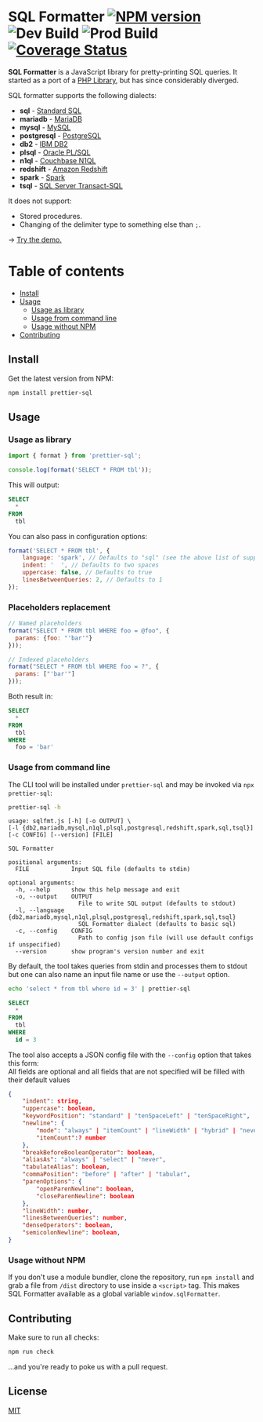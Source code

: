 # SQL Formatter [![NPM version](https://img.shields.io/npm/v/prettier-sql.svg)](https://npmjs.com/package/prettier-sql) ![Dev Build](https://github.com/github/docs/actions/workflows/webpack.yaml/badge.svg?event=push&branch=develop) ![Prod Build](https://github.com/github/docs/actions/workflows/webpack.yaml/badge.svg?event=push&branch=master) [![Coverage Status](https://coveralls.io/repos/github/inferrinizzard/prettier-sql/badge.svg?branch=master)](https://coveralls.io/github/inferrrinizzard/prettier-sql?branch=master)

**SQL Formatter** is a JavaScript library for pretty-printing SQL queries.
It started as a port of a [PHP Library][], but has since considerably diverged.

SQL formatter supports the following dialects:

- **sql** - [Standard SQL][]
- **mariadb** - [MariaDB][]
- **mysql** - [MySQL][]
- **postgresql** - [PostgreSQL][]
- **db2** - [IBM DB2][]
- **plsql** - [Oracle PL/SQL][]
- **n1ql** - [Couchbase N1QL][]
- **redshift** - [Amazon Redshift][]
- **spark** - [Spark][]
- **tsql** - [SQL Server Transact-SQL][tsql]

It does not support:

- Stored procedures.
- Changing of the delimiter type to something else than `;`.

→ [Try the demo.](https://inferrinizzard.github.io/prettier-sql/)

# Table of contents

- [Install](#install)
- [Usage](#usage)
  - [Usage as library](#usage-as-library)
  - [Usage from command line](#usage-from-command-line)
  - [Usage without NPM](#usage-without-npm)
- [Contributing](#contributing)

## Install

Get the latest version from NPM:

```sh
npm install prettier-sql
```

## Usage

### Usage as library

```js
import { format } from 'prettier-sql';

console.log(format('SELECT * FROM tbl'));
```

This will output:

```sql
SELECT
  *
FROM
  tbl
```

You can also pass in configuration options:

```js
format('SELECT * FROM tbl', {
	language: 'spark', // Defaults to "sql" (see the above list of supported dialects)
	indent: '  ', // Defaults to two spaces
	uppercase: false, // Defaults to true
	linesBetweenQueries: 2, // Defaults to 1
});
```

### Placeholders replacement

```js
// Named placeholders
format("SELECT * FROM tbl WHERE foo = @foo", {
  params: {foo: "'bar'"}
}));

// Indexed placeholders
format("SELECT * FROM tbl WHERE foo = ?", {
  params: ["'bar'"]
}));
```

Both result in:

```sql
SELECT
  *
FROM
  tbl
WHERE
  foo = 'bar'
```

### Usage from command line

The CLI tool will be installed under `prettier-sql`
and may be invoked via `npx prettier-sql`:

```sh
prettier-sql -h
```

```
usage: sqlfmt.js [-h] [-o OUTPUT] \
[-l {db2,mariadb,mysql,n1ql,plsql,postgresql,redshift,spark,sql,tsql}] [-c CONFIG] [--version] [FILE]

SQL Formatter

positional arguments:
  FILE            Input SQL file (defaults to stdin)

optional arguments:
  -h, --help      show this help message and exit
  -o, --output    OUTPUT
                    File to write SQL output (defaults to stdout)
  -l, --language  {db2,mariadb,mysql,n1ql,plsql,postgresql,redshift,spark,sql,tsql}
                    SQL Formatter dialect (defaults to basic sql)
  -c, --config    CONFIG
                    Path to config json file (will use default configs if unspecified)
  --version       show program's version number and exit
```

By default, the tool takes queries from stdin and processes them to stdout but
one can also name an input file name or use the `--output` option.

```sh
echo 'select * from tbl where id = 3' | prettier-sql
```

```sql
SELECT
  *
FROM
  tbl
WHERE
  id = 3
```

The tool also accepts a JSON config file with the `--config` option that takes this form: \
All fields are optional and all fields that are not specified will be filled with their default values

```json
{
	"indent": string,
	"uppercase": boolean,
	"keywordPosition": "standard" | "tenSpaceLeft" | "tenSpaceRight",
	"newline": {
		"mode": "always" | "itemCount" | "lineWidth" | "hybrid" | "never",
		"itemCount":? number
	},
	"breakBeforeBooleanOperator": boolean,
	"aliasAs": "always" | "select" | "never",
	"tabulateAlias": boolean,
	"commaPosition": "before" | "after" | "tabular",
	"parenOptions": {
		"openParenNewline": boolean,
		"closeParenNewline": boolean
	},
	"lineWidth": number,
	"linesBetweenQueries": number,
	"denseOperators": boolean,
	"semicolonNewline": boolean,
}
```

### Usage without NPM

If you don't use a module bundler, clone the repository, run `npm install` and grab a file from `/dist` directory to use inside a `<script>` tag.
This makes SQL Formatter available as a global variable `window.sqlFormatter`.

## Contributing

Make sure to run all checks:

```sh
npm run check
```

...and you're ready to poke us with a pull request.

## License

[MIT](https://github.com/inferrinizzard/prettier-sql/blob/master/LICENSE)

[php library]: https://github.com/jdorn/sql-formatter
[standard sql]: https://en.wikipedia.org/wiki/SQL:2011
[couchbase n1ql]: http://www.couchbase.com/n1ql
[ibm db2]: https://www.ibm.com/analytics/us/en/technology/db2/
[oracle pl/sql]: http://www.oracle.com/technetwork/database/features/plsql/index.html
[amazon redshift]: https://docs.aws.amazon.com/redshift/latest/dg/cm_chap_SQLCommandRef.html
[spark]: https://spark.apache.org/docs/latest/api/sql/index.html
[postgresql]: https://www.postgresql.org/
[mariadb]: https://mariadb.com/
[mysql]: https://www.mysql.com/
[tsql]: https://docs.microsoft.com/en-us/sql/sql-server/
